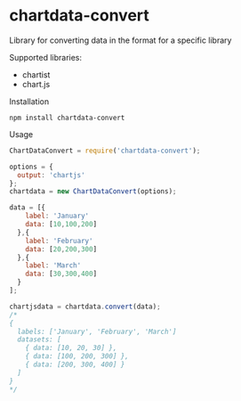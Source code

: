 chartdata-convert
=================

Library for converting data in the format for a specific library

Supported libraries:
* chartist
* chart.js

Installation
```
npm install chartdata-convert
```

Usage
```javascript
ChartDataConvert = require('chartdata-convert');

options = {
  output: 'chartjs'
};
chartdata = new ChartDataConvert(options);

data = [{
    label: 'January'
    data: [10,100,200]
  },{
    label: 'February'
    data: [20,200,300]
  },{
    label: 'March'
    data: [30,300,400]
  }
];

chartjsdata = chartdata.convert(data);
/*
{
  labels: ['January', 'February', 'March']
  datasets: [
    { data: [10, 20, 30] },
    { data: [100, 200, 300] },
    { data: [200, 300, 400] }
  ]
}
*/
```
